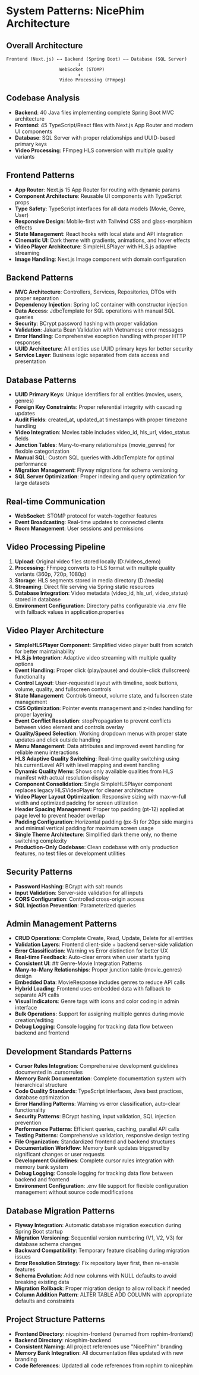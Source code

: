 # System Patterns: NicePhim Architecture

## Overall Architecture
```
Frontend (Next.js) ←→ Backend (Spring Boot) ←→ Database (SQL Server)
                           ↕
                    WebSocket (STOMP)
                           ↕
                    Video Processing (FFmpeg)
```

## Codebase Analysis
- **Backend**: 40 Java files implementing complete Spring Boot MVC architecture
- **Frontend**: 45 TypeScript/React files with Next.js App Router and modern UI components
- **Database**: SQL Server with proper relationships and UUID-based primary keys
- **Video Processing**: FFmpeg HLS conversion with multiple quality variants

## Frontend Patterns
- **App Router**: Next.js 15 App Router for routing with dynamic params
- **Component Architecture**: Reusable UI components with TypeScript props
- **Type Safety**: TypeScript interfaces for all data models (Movie, Genre, User)
- **Responsive Design**: Mobile-first with Tailwind CSS and glass-morphism effects
- **State Management**: React hooks with local state and API integration
- **Cinematic UI**: Dark theme with gradients, animations, and hover effects
- **Video Player Architecture**: SimpleHLSPlayer with HLS.js adaptive streaming
- **Image Handling**: Next.js Image component with domain configuration

## Backend Patterns
- **MVC Architecture**: Controllers, Services, Repositories, DTOs with proper separation
- **Dependency Injection**: Spring IoC container with constructor injection
- **Data Access**: JdbcTemplate for SQL operations with manual SQL queries
- **Security**: BCrypt password hashing with proper validation
- **Validation**: Jakarta Bean Validation with Vietnamese error messages
- **Error Handling**: Comprehensive exception handling with proper HTTP responses
- **UUID Architecture**: All entities use UUID primary keys for better security
- **Service Layer**: Business logic separated from data access and presentation

## Database Patterns
- **UUID Primary Keys**: Unique identifiers for all entities (movies, users, genres)
- **Foreign Key Constraints**: Proper referential integrity with cascading updates
- **Audit Fields**: created_at, updated_at timestamps with proper timezone handling
- **Video Integration**: Movies table includes video_id, hls_url, video_status fields
- **Junction Tables**: Many-to-many relationships (movie_genres) for flexible categorization
- **Manual SQL**: Custom SQL queries with JdbcTemplate for optimal performance
- **Migration Management**: Flyway migrations for schema versioning
- **SQL Server Optimization**: Proper indexing and query optimization for large datasets

## Real-time Communication
- **WebSocket**: STOMP protocol for watch-together features
- **Event Broadcasting**: Real-time updates to connected clients
- **Room Management**: User sessions and permissions

## Video Processing Pipeline
1. **Upload**: Original video files stored locally (D:/videos_demo)
2. **Processing**: FFmpeg converts to HLS format with multiple quality variants (360p, 720p, 1080p)
3. **Storage**: HLS segments stored in media directory (D:/media)
4. **Streaming**: Direct file serving via Spring static resources
5. **Database Integration**: Video metadata (video_id, hls_url, video_status) stored in database
6. **Environment Configuration**: Directory paths configurable via .env file with fallback values in application.properties

## Video Player Architecture
- **SimpleHLSPlayer Component**: Simplified video player built from scratch for better maintainability
- **HLS.js Integration**: Adaptive video streaming with multiple quality options
- **Event Handling**: Proper click (play/pause) and double-click (fullscreen) functionality
- **Control Layout**: User-requested layout with timeline, seek buttons, volume, quality, and fullscreen controls
- **State Management**: Controls timeout, volume state, and fullscreen state management
- **CSS Optimization**: Pointer events management and z-index handling for proper layering
- **Event Conflict Resolution**: stopPropagation to prevent conflicts between video element and controls overlay
- **Quality/Speed Selection**: Working dropdown menus with proper state updates and click outside handling
- **Menu Management**: Data attributes and improved event handling for reliable menu interactions
- **HLS Adaptive Quality Switching**: Real-time quality switching using hls.currentLevel API with level mapping and event handling
- **Dynamic Quality Menu**: Shows only available qualities from HLS manifest with actual resolution display
- **Component Consolidation**: Single SimpleHLSPlayer component replaces legacy HLSVideoPlayer for cleaner architecture
- **Video Player Layout Optimization**: Responsive sizing with max-w-full width and optimized padding for screen utilization
- **Header Spacing Management**: Proper top padding (pt-12) applied at page level to prevent header overlap
- **Padding Configuration**: Horizontal padding (px-5) for 20px side margins and minimal vertical padding for maximum screen usage
- **Single Theme Architecture**: Simplified dark theme only, no theme switching complexity
- **Production-Only Codebase**: Clean codebase with only production features, no test files or development utilities

## Security Patterns
- **Password Hashing**: BCrypt with salt rounds
- **Input Validation**: Server-side validation for all inputs
- **CORS Configuration**: Controlled cross-origin access
- **SQL Injection Prevention**: Parameterized queries

## Admin Management Patterns
- **CRUD Operations**: Complete Create, Read, Update, Delete for all entities
- **Validation Layers**: Frontend client-side + backend server-side validation
- **Error Classification**: Warning vs Error distinction for better UX
- **Real-time Feedback**: Auto-clear errors when user starts typing
- **Consistent UI**: ## Genre-Movie Integration Patterns
- **Many-to-Many Relationships**: Proper junction table (movie_genres) design
- **Embedded Data**: MovieResponse includes genres to reduce API calls
- **Hybrid Loading**: Frontend uses embedded data with fallback to separate API calls
- **Visual Indicators**: Genre tags with icons and color coding in admin interface
- **Bulk Operations**: Support for assigning multiple genres during movie creation/editing
- **Debug Logging**: Console logging for tracking data flow between backend and frontend

## Development Standards Patterns
- **Cursor Rules Integration**: Comprehensive development guidelines documented in .cursorrules
- **Memory Bank Documentation**: Complete documentation system with hierarchical structure
- **Code Quality Standards**: TypeScript interfaces, Java best practices, database optimization
- **Error Handling Patterns**: Warning vs error classification, auto-clear functionality
- **Security Patterns**: BCrypt hashing, input validation, SQL injection prevention
- **Performance Patterns**: Efficient queries, caching, parallel API calls
- **Testing Patterns**: Comprehensive validation, responsive design testing
- **File Organization**: Standardized frontend and backend structures
- **Documentation Workflow**: Memory bank updates triggered by significant changes or user requests
- **Development Guidelines**: Complete cursor rules integration with memory bank system
- **Debug Logging**: Console logging for tracking data flow between backend and frontend
- **Environment Configuration**: .env file support for flexible configuration management without source code modifications

## Database Migration Patterns
- **Flyway Integration**: Automatic database migration execution during Spring Boot startup
- **Migration Versioning**: Sequential version numbering (V1, V2, V3) for database schema changes
- **Backward Compatibility**: Temporary feature disabling during migration issues
- **Error Resolution Strategy**: Fix repository layer first, then re-enable features
- **Schema Evolution**: Add new columns with NULL defaults to avoid breaking existing data
- **Migration Rollback**: Proper migration design to allow rollback if needed
- **Column Addition Pattern**: ALTER TABLE ADD COLUMN with appropriate defaults and constraints

## Project Structure Patterns
- **Frontend Directory**: nicephim-frontend (renamed from rophim-frontend)
- **Backend Directory**: nicephim-backend
- **Consistent Naming**: All project references use "NicePhim" branding
- **Memory Bank Integration**: All documentation files updated with new branding
- **Code References**: Updated all code references from rophim to nicephim


